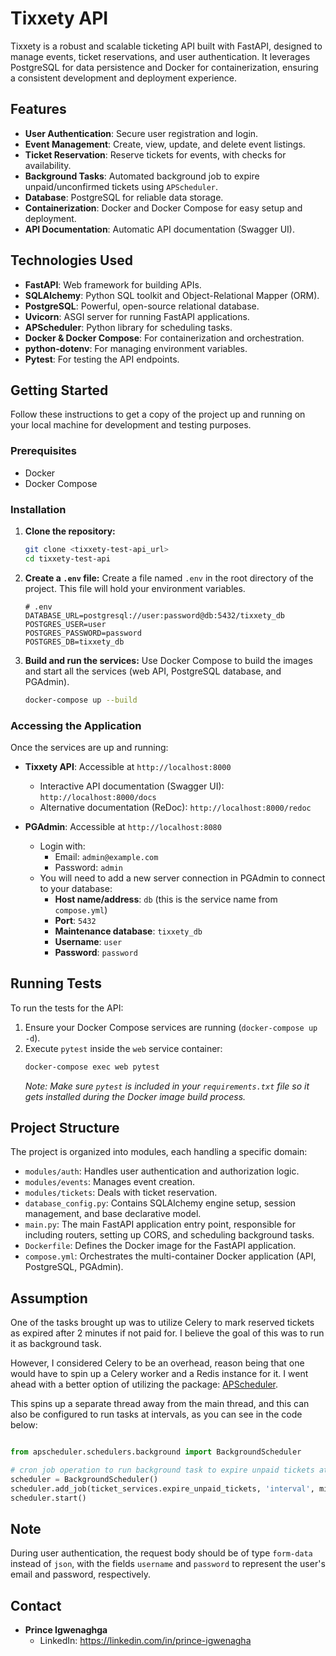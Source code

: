 # Tixxety API

Tixxety is a robust and scalable ticketing API built with FastAPI, designed to manage events, ticket reservations, and user authentication. It leverages PostgreSQL for data persistence and Docker for containerization, ensuring a consistent development and deployment experience.

## Features

*   **User Authentication**: Secure user registration and login.
*   **Event Management**: Create, view, update, and delete event listings.
*   **Ticket Reservation**: Reserve tickets for events, with checks for availability.
*   **Background Tasks**: Automated background job to expire unpaid/unconfirmed tickets using `APScheduler`.
*   **Database**: PostgreSQL for reliable data storage.
*   **Containerization**: Docker and Docker Compose for easy setup and deployment.
*   **API Documentation**: Automatic API documentation (Swagger UI).

## Technologies Used

*   **FastAPI**: Web framework for building APIs.
*   **SQLAlchemy**: Python SQL toolkit and Object-Relational Mapper (ORM).
*   **PostgreSQL**: Powerful, open-source relational database.
*   **Uvicorn**: ASGI server for running FastAPI applications.
*   **APScheduler**: Python library for scheduling tasks.
*   **Docker & Docker Compose**: For containerization and orchestration.
*   **python-dotenv**: For managing environment variables.
*   **Pytest**: For testing the API endpoints.

## Getting Started

Follow these instructions to get a copy of the project up and running on your local machine for development and testing purposes.

### Prerequisites

*   Docker
*   Docker Compose

### Installation

1.  **Clone the repository:**
    ```bash
    git clone <tixxety-test-api_url>
    cd tixxety-test-api
    ```

2.  **Create a `.env` file:**
    Create a file named `.env` in the root directory of the project. This file will hold your environment variables.
    ```
    # .env
    DATABASE_URL=postgresql://user:password@db:5432/tixxety_db
    POSTGRES_USER=user
    POSTGRES_PASSWORD=password
    POSTGRES_DB=tixxety_db
    ```


3.  **Build and run the services:**
    Use Docker Compose to build the images and start all the services (web API, PostgreSQL database, and PGAdmin).
    ```bash
    docker-compose up --build 
    ```
### Accessing the Application

Once the services are up and running:

*   **Tixxety API**: Accessible at `http://localhost:8000`
    *   Interactive API documentation (Swagger UI): `http://localhost:8000/docs`
    *   Alternative documentation (ReDoc): `http://localhost:8000/redoc`

*   **PGAdmin**: Accessible at `http://localhost:8080`
    *   Login with:
        *   Email: `admin@example.com`
        *   Password: `admin`
    *   You will need to add a new server connection in PGAdmin to connect to your database:
        *   **Host name/address**: `db` (this is the service name from `compose.yml`)
        *   **Port**: `5432`
        *   **Maintenance database**: `tixxety_db`
        *   **Username**: `user`
        *   **Password**: `password`

## Running Tests

To run the tests for the API:

1.  Ensure your Docker Compose services are running (`docker-compose up -d`).
2.  Execute `pytest` inside the `web` service container:
    ```bash
    docker-compose exec web pytest
    ```
    *Note: Make sure `pytest` is included in your `requirements.txt` file so it gets installed during the Docker image build process.*

## Project Structure

The project is organized into modules, each handling a specific domain:

*   `modules/auth`: Handles user authentication and authorization logic.
*   `modules/events`: Manages event creation.
*   `modules/tickets`: Deals with ticket reservation.
*   `database_config.py`: Contains SQLAlchemy engine setup, session management, and base declarative model.
*   `main.py`: The main FastAPI application entry point, responsible for including routers, setting up CORS, and scheduling background tasks.
*   `Dockerfile`: Defines the Docker image for the FastAPI application.
*   `compose.yml`: Orchestrates the multi-container Docker application (API, PostgreSQL, PGAdmin).

## Assumption
One of the tasks brought up was to utilize Celery to mark reserved tickets as expired after 2 minutes if not paid for. I believe the goal of this was to run it  as background task. 

However, I considered Celery to be an overhead, reason being that one would have to spin up a Celery worker and a Redis instance for it. I went ahead with a better option of utilizing the package: [APScheduler](https://pypi.org/project/APScheduler/). 

This spins up a separate thread away from the main thread, and this can also be configured to run tasks at intervals, as you can see in the code below:
```python

from apscheduler.schedulers.background import BackgroundScheduler

# cron job operation to run background task to expire unpaid tickets at 1-minute intervals
scheduler = BackgroundScheduler()
scheduler.add_job(ticket_services.expire_unpaid_tickets, 'interval', minutes=1) 
scheduler.start()
```

## Note
During user authentication, the request body should be of type `form-data` instead of `json`, with the fields `username` and `password` to represent the user's email and password, respectively.


## Contact

*   **Prince Igwenaghga**
    *   LinkedIn: https://linkedin.com/in/prince-igwenagha
